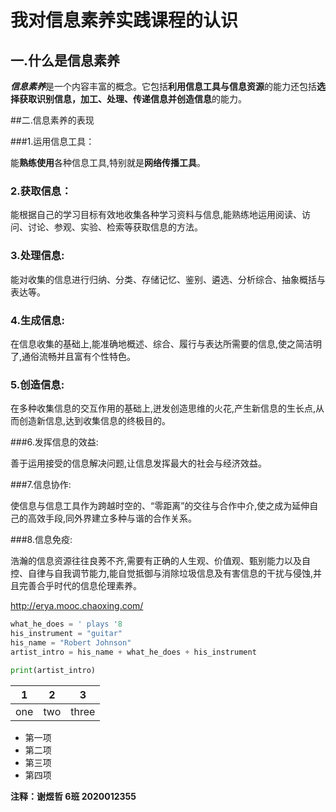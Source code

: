 # 我对信息素养实践课程的认识

## 一.什么是信息素养

***信息素养***是一个内容丰富的概念。它包括**利用信息工具与信息资源**的能力还包括**选择获取识别信息，加工、处理、传递信息并创造信息**的能力。

##二.信息素养的表现

###1.运用信息工具：

能**熟练使用**各种信息工具,特别就是**网络传播工具**。

### 2.获取信息：

能根据自己的学习目标有效地收集各种学习资料与信息,能熟练地运用阅读、访问、讨论、参观、实验、检索等获取信息的方法。

### 3.处理信息:

能对收集的信息进行归纳、分类、存储记忆、鉴别、遴选、分析综合、抽象概括与表达等。

### 4.生成信息:

在信息收集的基础上,能准确地概述、综合、履行与表达所需要的信息,使之简洁明了,通俗流畅并且富有个性特色。

### 5.创造信息:

在多种收集信息的交互作用的基础上,迸发创造思维的火花,产生新信息的生长点,从而创造新信息,达到收集信息的终极目的。

###6.发挥信息的效益:

善于运用接受的信息解决问题,让信息发挥最大的社会与经济效益。

###7.信息协作:

使信息与信息工具作为跨越时空的、“零距离”的交往与合作中介,使之成为延伸自己的高效手段,同外界建立多种与谐的合作关系。

###8.信息免疫:

浩瀚的信息资源往往良莠不齐,需要有正确的人生观、价值观、甄别能力以及自控、自律与自我调节能力,能自觉抵御与消除垃圾信息及有害信息的干扰与侵蚀,并且完善合乎时代的信息伦理素养。



http://erya.mooc.chaoxing.com/



```python
what_he_does = ' plays '8
his_instrument = "guitar"
his_name = "Robert Johnson"
artist_intro = his_name + what_he_does + his_instrument

print(artist_intro)
```



| 1    | 2    | 3     |
| ---- | ---- | ----- |
| one  | two  | three |

- 第一项 
- 第二项 
- 第三项 
- 第四项 



**注释：谢煜哲 6班 2020012355**

 